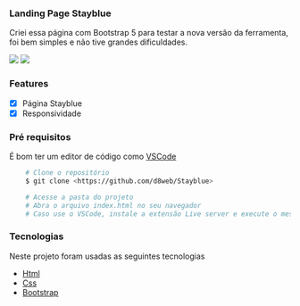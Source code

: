 ### Landing Page Stayblue

<p>Criei essa página com Bootstrap 5 para testar a nova versão da ferramenta, foi bem simples e não tive grandes dificuldades.</p>

<img src="https://github.com/d8web/projetoAgencia/blob/master/assets/images/Anima%C3%A7%C3%A3o.gif"/>
<img src="https://github.com/d8web/projetoAgencia/blob/master/assets/images/Anima%C3%A7%C3%A3o.gif"/>

### Features

- [x] Página Stayblue
- [x] Responsividade

### Pré requisitos
É bom ter um editor de código como [VSCode](https://code.visualstudio.com/)

```bash
    # Clone o repositório
    $ git clone <https://github.com/d8web/Stayblue>

    # Acesse a pasta do projeto
    # Abra o arquivo index.html no seu navegador
    # Caso use o VSCode, instale a extensão Live server e execute o mesmo arquivo.
```

### Tecnologias

Neste projeto foram usadas as seguintes tecnologias

- [Html](https://developer.mozilla.org/pt-BR/docs/Web/HTML)
- [Css](https://developer.mozilla.org/pt-BR/docs/Web/CSS)
- [Bootstrap](https://getbootstrap.com/)
